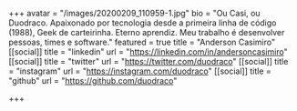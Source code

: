 +++
avatar = "/images/20200209_110959-1.jpg"
bio = "Ou Casi, ou Duodraco. Apaixonado por tecnologia desde a primeira linha de código (1988), Geek de carteirinha. Eterno aprendiz. Meu trabalho é desenvolver pessoas, times e software."
featured = true
title = "Anderson Casimiro"
[[social]]
title = "linkedin"
url = "https://linkedin.com/in/andersoncasimiro"
[[social]]
title = "twitter"
url = "https://twitter.com/duodraco"
[[social]]
title = "instagram"
url = "https://instagram.com/duodraco"
[[social]]
title = "github"
url = "https://github.com/duodraco"

+++
